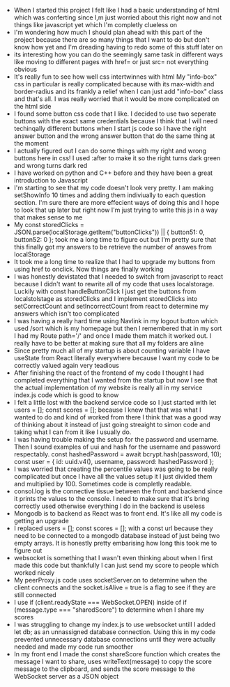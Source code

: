 * When I started this project I felt like I had a basic understanding of html which was conferting since I,m just worried about this right now and not things like javascript yet which I'm completly clueless on 
* I'm wondering how much I should plan ahead with this part of the project because there are so many things that I want to do but don't know how yet and I'm dreading having to redo some of this stuff later on
* its interesting how you can do the seemingly same task in different ways like moving to different pages with href= or just src= not everything obvious
* It's really fun to see how well css intertwinnes with html My "info-box" css in particular is really complicated because with its max-width and border-radius and its frankly a relief when I can just add "info-box" class and that's all. I was really worried that it would be more complicated on the html side
* I found some button css code that I like. I decided to use two seperate buttons with the exact same credentials because I think that I will need techinqally different buttons when I start js code so I have the right answer button and the wrong answer button that do the same thing at the moment
* I actually figured out I can do some things with my right and wrong buttons here in css! I used :after to make it so the right turns dark green and wrong turns dark red
* I have worked on python and C++ before and they have been a great introduction to Javascript
* I'm starting to see that my code doesn't look very pretty. I am making setShowInfo 10 times and adding them indiviually to each question section. I'm sure there are more effecient ways of doing this and I hope to look that up later but right now I'm just trying to write this js in a way that makes sense to me
* My const storedClicks = JSON.parse(localStorage.getItem("buttonClicks")) || { button51: 0, button52: 0 }; took me a long time to figure out but I'm pretty sure that this finally got my answers to be retrieve the number of answes from localStorage
* It took me a long time to realize that I had to upgrade my buttons from using href to onclick. Now things are finally working
* I was honestly devistated that I needed to switch from javascript to react because I didn't want to rewrite all of my code that uses localstorage. Luckily with const handleButtonClick I just get the buttons from localstolstage as storedClicks and I implement storedClicks into setCorrectCount and setIncorrectCount from react to determine my answers which isn't too complicated
* I was having a really hard time using Navlink in my logout button which used /sort which is my homepage but then I remembered that in my sort I had my Route path='/' and once I made them match it worked out. I really have to be better at making sure that all my folders are aline
* Since pretty much all of my startup is about counting variable I have useState from React literally everywhere because I want my code to be correctly valued again very teadious 
* After finishing the react of the frontend of my code I thought I had completed everything that I wanted from the startup but now I see that the actual implementation of my website is really all in my service index.js code which is good to know
* I felt a little lost with the backend service code so I just started with let users = []; const scores = []; because I knew that that was what I wanted to do and kind of worked from there I think that was a good way of thinking about it instead of just going streaight to simon code and taking what I can from it like I usually do.
* I was having trouble making the setup for the password and username. Then I sound examples of uui and hash for the username and password respectably. const hashedPassword = await bcrypt.hash(password, 10); const user = { id: uuid.v4(), username, password: hashedPassword };
* I was worried that creating the percentile values was going to be really complicated but once I have all the values setup it I just divided them and multiplied by 100. Sometimes code is completly readable.
* consol.log is the connective tissue between the front and backend since it prints the values to the console. I need to make sure that it's bring correctly used otherwise everything I do in the backend is useless
* Mongodb is to backend as React was to front end. It's like all my code is getting an upgrade
* I replaced users = []; const scores = []; with a const url because they need to be connected to a mongodb database instead of just being two empty arrays. It is honestly pretty embarising how long this took me to figure out
* websocket is something that I wasn't even thinking about when I first made this code but thankfully I can just send my score to people which worked nicely
* My peerProxy.js code uses socketServer.on to determine when the client connects and the socket.isAlive = true is a flag to see if they are still connected
* I use if (client.readyState === WebSocket.OPEN) inside of if (message.type === "sharedScore") to determine when I share my scores
* I was struggling to change my index.js to use websocket untill I added let db; as an unnassigned database connection. Using this in my code prevented unnecessary database connections until they were actually needed and made my code run smoother
* In my front end I made the const shareScore function which creates the message I want to share, uses writeText(message) to copy the score message to the clipboard, and sends the score message to the WebSocket server as a JSON object
